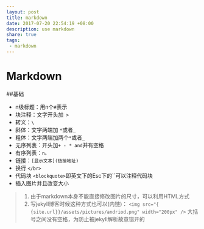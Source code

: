 ```yaml
---
layout: post
title: markdown
date: 2017-07-20 22:54:19 +08:00
description: use markdown
share: true
tags: 
 - markdown
---
```

# Markdown

##基础
+ n级标题：用n个`#`表示
+ 块注释：文字开头加` >`
+ 转义：`\`
+ 斜体：文字两端加 `*`或者`_`
+ 粗体：文字两端加两个`*`或者`_`
+ 无序列表：开头加`+ - * and`并有空格
+ 有序列表：`n。`
+ 链接：`[显示文本](链接地址)`
+ 换行  `</br>`
+ 代码块 `<blockquote>`即英文下的Esc下的``可以注释代码块
+ 插入图片并且改变大小
> 1. 由于markdown本身不能直接修改图片的尺寸，可以利用HTML方式
>2. 写jekyll博客时候这种方式也可以(内链)：
>`<img src="{ {site.url}}/assets/pictures/andriod.png" width="200px" />`
>大括号之间没有空格，为防止被jekyll解析故意错开的